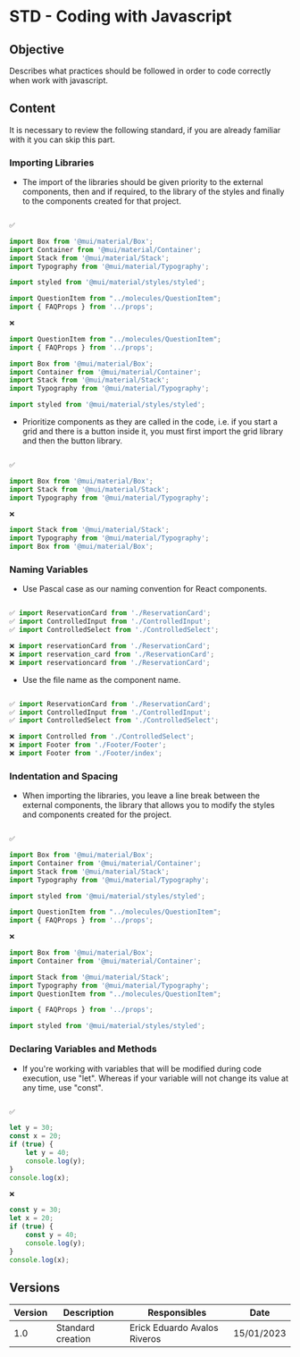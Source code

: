 # STD - Coding with Javascript

## Objective

Describes what practices should be followed in order to code correctly when work with javascript.

## Content

It is necessary to review the following standard, if you are already familiar with it you can skip this part.



### Importing Libraries

- The import of the libraries should be given priority to the external components, then and if required, to the library of the styles and finally to the components created for that project.

```js title="Example"

✅ 

import Box from '@mui/material/Box';
import Container from '@mui/material/Container';
import Stack from '@mui/material/Stack';
import Typography from '@mui/material/Typography';

import styled from '@mui/material/styles/styled';

import QuestionItem from "../molecules/QuestionItem";
import { FAQProps } from '../props';

❌ 

import QuestionItem from "../molecules/QuestionItem";
import { FAQProps } from '../props';

import Box from '@mui/material/Box';
import Container from '@mui/material/Container';
import Stack from '@mui/material/Stack';
import Typography from '@mui/material/Typography';

import styled from '@mui/material/styles/styled';

```

- Prioritize components as they are called in the code, i.e. if you start a grid and there is a button inside it, you must first import the grid library and then the button library.

```js title="Example"

✅ 

import Box from '@mui/material/Box';
import Stack from '@mui/material/Stack';
import Typography from '@mui/material/Typography';

❌ 

import Stack from '@mui/material/Stack';
import Typography from '@mui/material/Typography';
import Box from '@mui/material/Box';

```

### Naming Variables

- Use Pascal case as our naming convention for React components.

```js title="Example"

✅ import ReservationCard from './ReservationCard';
✅ import ControlledInput from './ControlledInput';
✅ import ControlledSelect from './ControlledSelect';

❌ import reservationCard from './ReservationCard';
❌ import reservation_card from './ReservationCard';
❌ import reservationcard from './ReservationCard';
```

- Use the file name as the component name.

```js title="Example"

✅ import ReservationCard from './ReservationCard';
✅ import ControlledInput from './ControlledInput';
✅ import ControlledSelect from './ControlledSelect';

❌ import Controlled from './ControlledSelect';
❌ import Footer from './Footer/Footer';
❌ import Footer from './Footer/index';
```

### Indentation and Spacing

-  When importing the libraries, you leave a line break between the external components, the library that allows you to modify the styles and components created for the project.

```js title="Example"

✅ 

import Box from '@mui/material/Box';
import Container from '@mui/material/Container';
import Stack from '@mui/material/Stack';
import Typography from '@mui/material/Typography';

import styled from '@mui/material/styles/styled';

import QuestionItem from "../molecules/QuestionItem";
import { FAQProps } from '../props';

❌ 

import Box from '@mui/material/Box';
import Container from '@mui/material/Container';

import Stack from '@mui/material/Stack';
import Typography from '@mui/material/Typography';
import QuestionItem from "../molecules/QuestionItem";

import { FAQProps } from '../props';

import styled from '@mui/material/styles/styled';

```

### Declaring Variables and Methods

- If you're working with variables that will be modified during code execution, use "let". Whereas if your variable will not change its value at any time, use "const".

```js title="Example"

✅ 

let y = 30;
const x = 20;
if (true) {
    let y = 40; 
    console.log(y); 
}
console.log(x); 

❌ 

const y = 30;
let x = 20;
if (true) {
    const y = 40; 
    console.log(y); 
}
console.log(x); 

```

## Versions

| Version | Description        | Responsibles                     | Date       |
| ------- | ------------------ | -------------------------------- | ---------- |
| 1.0     | Standard creation  | Erick Eduardo Avalos Riveros     | 15/01/2023 |
